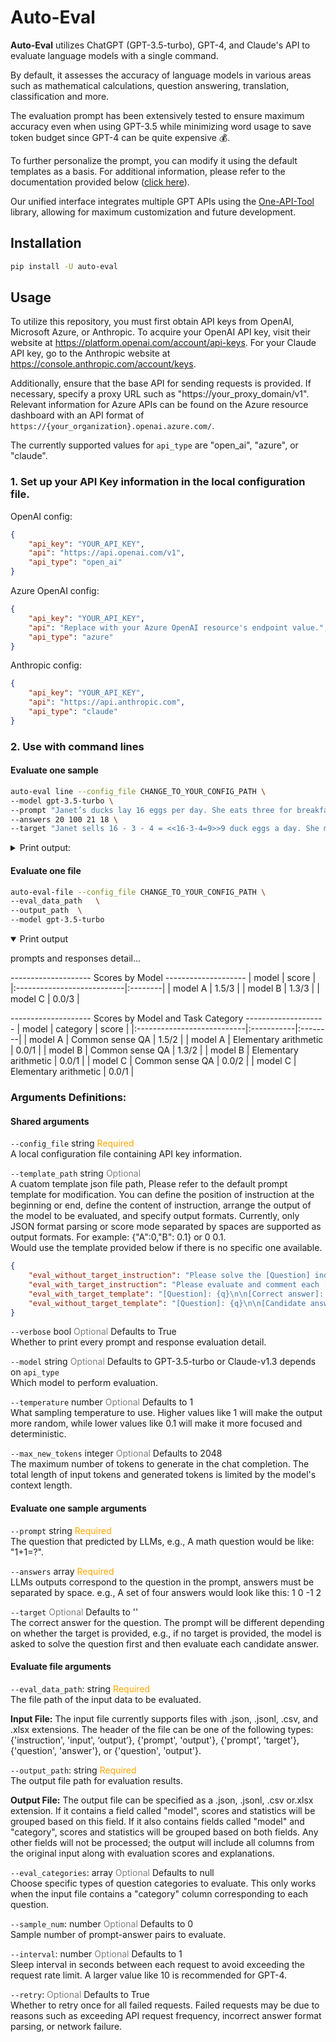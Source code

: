 # Auto-Eval

**Auto-Eval** utilizes ChatGPT (GPT-3.5-turbo), GPT-4, and Claude's API to evaluate language models with a single command. 

By default, it assesses the accuracy of language models in various areas such as mathematical calculations, question answering, translation, classification and more. 

The evaluation prompt has been extensively tested to ensure maximum accuracy even when using GPT-3.5 while minimizing word usage to save token budget since GPT-4 can be quite expensive 💰.

To further personalize the prompt, you can modify it using the default templates as a basis. For additional information, please refer to the documentation provided below ([click here](#jump)).

Our unified interface integrates multiple GPT APIs using the [One-API-Tool](https://github.com/muximus3/OneAPI) library, allowing for maximum customization and future development.


## Installation
```sh
pip install -U auto-eval
```

## Usage
To utilize this repository, you must first obtain API keys from OpenAI, Microsoft Azure, or Anthropic. To acquire your OpenAI API key, visit their website at https://platform.openai.com/account/api-keys. For your Claude API key, go to the Anthropic website at https://console.anthropic.com/account/keys.

Additionally, ensure that the base API for sending requests is provided. If necessary, specify a proxy URL such as "https://your_proxy_domain/v1". Relevant information for Azure APIs can be found on the Azure resource dashboard with an API format of `https://{your_organization}.openai.azure.com/`.

The currently supported values for `api_type` are "open_ai", "azure", or "claude".

### 1. Set up your API Key information in the local configuration file.

OpenAI config:
```json
{
    "api_key": "YOUR_API_KEY",
    "api": "https://api.openai.com/v1",
    "api_type": "open_ai"
}
```
Azure OpenAI config:
```json
{
    "api_key": "YOUR_API_KEY",
    "api": "Replace with your Azure OpenAI resource's endpoint value.",
    "api_type": "azure"
}
```
Anthropic config:
```json
{
    "api_key": "YOUR_API_KEY",
    "api": "https://api.anthropic.com",
    "api_type": "claude"
}
```

### 2. Use with command lines
#### Evaluate one sample
```sh
auto-eval line --config_file CHANGE_TO_YOUR_CONFIG_PATH \
--model gpt-3.5-turbo \
--prompt "Janet’s ducks lay 16 eggs per day. She eats three for breakfast every morning and bakes muffins for her friends every day with four. She sells the remainder at the farmers' market daily for $2 per fresh duck egg. How much in dollars does she make every day at the farmers' market?" \
--answers 20 100 21 18 \
--target "Janet sells 16 - 3 - 4 = <<16-3-4=9>>9 duck eggs a day. She makes 9 * 2 = $<<9*2=18>>18 every day at the farmer’s market. #### 18"
```
<details> <summary>Print output:</summary>

```text

Using prompt template:
 {
  "eval_with_target_instruction": "Please evaluate and comment each [Candidate answer] based on the [Correct answer]. Then output all [Candidate answer] scores (0-1) in a summary format of {\"number\": \"score\"}, e.g, {\"A\": \"0.2\", \"B\": \"0.8\"}",
  "eval_with_target_template": "[Question]: {q}\n\n[Correct answer]: {target}\n\n[Candidate answer]:\n{options}\n\n[System]:\n{instruction}",
  "eval_without_target_instruction": "Please solve the [Question] independently to obtain the [Correct answer], and then evaluate and comment each [Candidate answer] based on the [Correct answer]. Finally, output all [Candidate answers] scores (0-1) in a summary format of {\"number\": \"score\"}, e.g, {\"A\": \"0.2\", \"B\": \"0.8\"}",
  "eval_without_target_template": "[Question]: {q}\n\n[Candidate answer]:\n{options}\n\n[System]:\n{instruction}"
}

-------------------- prompt detail 🚀  --------------------

[Question]: Janet’s ducks lay 16 eggs per day. She eats three for breakfast every morning and bakes muffins for her friends every day with four. She sells the remainder at the farmers' market daily for  per fresh duck egg. How much in dollars does she make every day at the farmers' market?

[Correct answer]: Janet sells 16 - 3 - 4 = <<16-3-4=9>>9 duck eggs a day. She makes 9 * 2 = $<<9*2=18>>18 every day at the farmer’s market. #### 18

[Candidate answer]:
A. 20
B. 100
C. 21
D. 18

[System]:
Please evaluate and comment each [Candidate answer] based on the [Correct answer]. Then output all [Candidate answer] scores (0-1) in a summary format of {"number": "score"}, e.g, {"A": "0.2", "B": "0.8"}

-------------------- prompt end --------------------
-------------------- response detail ⭐️ --------------------

 Here are the evaluations and scores for each [Candidate answer]:

A. 20 
Comment: Incorrect. The correct calculation is 16 - 3 - 4 = 9 eggs sold. 9 * $2 = $18. 
Score: 0

B. 100
Comment: Incorrect. The calculation overestimates the number of eggs sold and the price per egg. 
Score: 0  

C. 21
Comment: Incorrect. The calculation is close but rounds up the number of eggs sold to 10 instead of 9. 
Score: 0.2  

D. 18
Comment: Correct. The candidate calculates that Janet sells 9 eggs and makes $18 per day. 
Score: 1

Summary: 
{"A": "0", 
"B": "0",
"C": "0.2",
"D": "1"}

-------------------- response end --------------------


SCORE:
[0.0, 0.0, 0.2, 1.0]
```
</details>


#### Evaluate one file
```sh
auto-eval-file --config_file CHANGE_TO_YOUR_CONFIG_PATH \
--eval_data_path   \
--output_path  \
--model gpt-3.5-turbo 
```
<details open> <summary> Print output</summary>


prompts and responses detail...

-------------------- Scores by Model --------------------
| model                      | score   |
|:---------------------------|:--------|
| model A       | 1.5/3   |
| model B | 1.3/3   |
| model C          | 0.0/3   |

-------------------- Scores by Model and Task Category --------------------
| model                      | category   | score   |
|:---------------------------|:-----------|:--------|
| model A       | Common sense QA   | 1.5/2   |
| model A       | Elementary arithmetic   | 0.0/1   |
| model B | Common sense QA   | 1.3/2   |
| model B | Elementary arithmetic   | 0.0/1   |
| model C           | Common sense QA   | 0.0/2   |
| model C           | Elementary arithmetic   | 0.0/1   |

</details>

### Arguments Definitions:

#### Shared arguments
`--config_file` string <span style="color:orange">Required</span> <br>A local configuration file containing API key information.

 <span id="jump">`--template_path`</span> string <span style="color:grey">Optional</span> <br> A cuatom template json file path, Please refer to the default prompt template for modification. You can define the position of instruction at the beginning or end, define the content of instruction, arrange the output of the model to be evaluated, and specify output formats. Currently, only JSON format parsing or score mode separated by spaces are supported as output formats. For example: {"A":0,"B": 0.1} or 0 0.1.<br>
Would use the template provided below if there is no specific one available.
```json
{
    "eval_without_target_instruction": "Please solve the [Question] independently to obtain the [Correct answer], and then evaluate and comment each [Candidate answer] based on the [Correct answer]. Finally, output all [Candidate answers] scores (0-1) in a summary format of {\"number\": \"score\"}, e.g, {\"A\": \"0.2\", \"B\": \"0.8\"}",
    "eval_with_target_instruction": "Please evaluate and comment each [Candidate answer] based on the [Correct answer]. Then output all [Candidate answer] scores (0-1) in a summary format of {\"number\": \"score\"}, e.g, {\"A\": \"0.2\", \"B\": \"0.8\"}",
    "eval_with_target_template": "[Question]: {q}\n\n[Correct answer]: {target}\n\n[Candidate answer]:\n{options}\n\n[System]:\n{instruction}",
    "eval_without_target_template": "[Question]: {q}\n\n[Candidate answer]:\n{options}\n\n[System]:\n{instruction}" 
}
```


`--verbose` bool <span style="color:grey">Optional</span> Defaults to True <br> Whether to print every prompt and response evaluation detail.

`--model` string <span style="color:grey">Optional</span>  Defaults to GPT-3.5-turbo or Claude-v1.3 depends on `api_type`<br> Which model to perform evaluation.

`--temperature` number <span style="color:grey">Optional</span> Defaults to 1 <br>What sampling temperature to use.  Higher values like 1 will make the output more random, while lower values like 0.1 will make it more focused and deterministic.

`--max_new_tokens` integer <span style="color:grey">Optional</span> Defaults to 2048 <br>
The maximum number of tokens to generate in the chat completion.
The total length of input tokens and generated tokens is limited by the model's context length.

#### Evaluate one sample arguments

`--prompt` string <span style="color:orange">Required</span> <br>
The question that predicted by LLMs, e.g., A math question would be like: "1+1=?".

`--answers` array <span style="color:orange">Required</span> <br>
LLMs outputs correspond to the question in the prompt, answers must be separated by space. e.g., A set of four answers would look like this: 1 0 -1 2

`--target` <span style="color:grey">Optional</span> Defaults to \'\'<br> The correct answer for the question. The prompt will be different depending on whether the target is provided, e.g., if no target is provided, the model is asked to solve the question first and then evaluate each candidate answer.

#### Evaluate file arguments

`--eval_data_path`: string <span style="color:orange">Required</span> <br>The file path of the input data to be evaluated.<br>

**Input File:**
The input file currently supports files with .json, .jsonl, .csv, and .xlsx extensions. The header of the file can be one of the following types: {'instruction', 'input', ‘output’}, {'prompt', 'output'}, {'prompt', 'target'}, {'question', 'answer'}, or {'question', 'output'}.

`--output_path`: string <span style="color:orange">Required</span> <br>The output file path for evaluation results.

**Output File:**
The output file can be specified as a .json, .jsonl, .csv or.xlsx extension. If it contains a field called "model", scores and statistics will be grouped based on this field. If it also contains fields called "model" and "category", scores and statistics will be grouped based on both fields. Any other fields will not be processed; the output will include all columns from the original input along with evaluation scores and explanations.

`--eval_categories`: array <span style="color:grey">Optional</span> Defaults to null <br> Choose specific types of question categories to evaluate. This only works when the input file contains a "category" column corresponding to each question.

`--sample_num`: number <span style="color:grey">Optional</span> Defaults to 0<br>Sample number of prompt-answer pairs to evaluate.

`--interval`: number <span style="color:grey">Optional</span> Defaults to 1 <br> Sleep interval in seconds between each request to avoid exceeding the request rate limit. A larger value like 10 is recommended for GPT-4.

`--retry`:  <span style="color:grey">Optional</span> Defaults to True <br> Whether to retry once for all failed requests. Failed requests may be due to reasons such as exceeding API request frequency, incorrect answer format parsing, or network failure.
